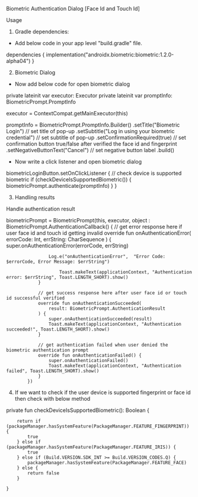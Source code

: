 Biometric Authentication Dialog [Face Id and Touch Id]

Usage

1. Gradle dependencies:

- Add below code in your app level "build.gradle" file.

dependencies {
    implementation("androidx.biometric:biometric:1.2.0-alpha04")
}


2. Biometric Dialog

- Now add below code for open biometric dialog

private lateinit var executor: Executor
private lateinit var promptInfo: BiometricPrompt.PromptInfo

 executor = ContextCompat.getMainExecutor(this)
 
 promptInfo = BiometricPrompt.PromptInfo.Builder()
            .setTitle("Biometric Login") // set title of pop-up
            .setSubtitle("Log in using your biometric credential") // set subtitle of pop-up
            .setConfirmationRequired(true) // set confirmation button true/false after verified the face id and fingerprint
            .setNegativeButtonText("Cancel") // set negative button label
            .build()
			
- Now  write a click listener and open biometric dialog

biometricLoginButton.setOnClickListener {
            // check device is supported biometric
            if (checkDeviceIsSupportedBiometric()) {
                biometricPrompt.authenticate(promptInfo)
            }
        }			

         
3. Handling results

Handle authentication result 

biometricPrompt = BiometricPrompt(this, executor,
            object : BiometricPrompt.AuthenticationCallback() {
                // get error response here if user face id and touch id getting invalid
                override fun onAuthenticationError(
                    errorCode: Int,
                    errString: CharSequence
                ) {
                    super.onAuthenticationError(errorCode, errString)

                    Log.e("onAuthenticationError",  "Error Code: $errorCode, Error Message: $errString")
              
						Toast.makeText(applicationContext, "Authentication error: $errString", Toast.LENGTH_SHORT).show()    
                }

                // get success response here after user face id or touch id successful verified
                override fun onAuthenticationSucceeded(
                    result: BiometricPrompt.AuthenticationResult
                ) {
                    super.onAuthenticationSucceeded(result)
					Toast.makeText(applicationContext, "Authentication succeeded!", Toast.LENGTH_SHORT).show()              
                }

                // get authentication failed when user denied the biometric authentication prompt
                override fun onAuthenticationFailed() {
                    super.onAuthenticationFailed()
                    Toast.makeText(applicationContext, "Authentication failed", Toast.LENGTH_SHORT).show()
                }
            })
4. If we want to check if the user device is supported fingerprint or face id then check with below method

private fun checkDeviceIsSupportedBiometric(): Boolean {

        return if (packageManager.hasSystemFeature(PackageManager.FEATURE_FINGERPRINT)) {
            true
        } else if (packageManager.hasSystemFeature(PackageManager.FEATURE_IRIS)) {
            true
        } else if (Build.VERSION.SDK_INT >= Build.VERSION_CODES.Q) {
            packageManager.hasSystemFeature(PackageManager.FEATURE_FACE)
        } else {
            return false
        }

    }
